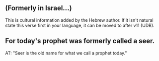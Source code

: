 ## (Formerly in Israel...) ##

This is cultural information added by the Hebrew author. If it isn't natural state this verse first in your language, it can be moved to after v11 (UDB).

## For today's prophet was formerly called a seer. ##

AT: "Seer is the old name for what we call a prophet today."